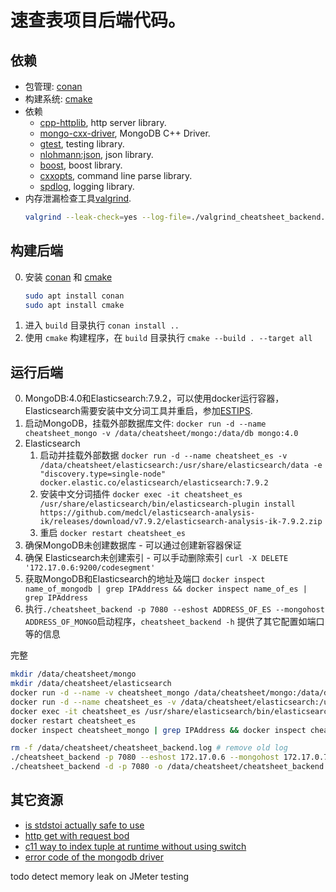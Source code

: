 # 速查表项目后端代码。

## 依赖

- 包管理: [conan](https://conan.io/)
- 构建系统: [cmake](https://cmake.org/)
- 依赖
  - [cpp-httplib](https://github.com/yhirose/cpp-httplib/), http server library.
  - [mongo-cxx-driver](https://docs.mongodb.com/drivers/cxx/), MongoDB C++ Driver.
  - [gtest](https://github.com/google/googletest), testing library.
  - [nlohmann:json](https://github.com/nlohmann/json), json library.
  - [boost](https://boost.org/), boost library.
  - [cxxopts](https://github.com/jarro2783/cxxopts), command line parse library.
  - [spdlog](https://github.com/gabime/spdlog), logging library.
- 内存泄漏检查工具[valgrind](https://www.valgrind.org/).
  ```sh
  valgrind --leak-check=yes --log-file=./valgrind_cheatsheet_backend.log ./cheatsheet_backend -p 7080 --eshost 172.17.0.6 --mongohost 172.17.0.7
  ```

## 构建后端

0. 安装 [conan](https://conan.io/) 和 [cmake](https://cmake.org/)
   ```sh
   sudo apt install conan
   sudo apt install cmake
   ```
1. 进入 `build` 目录执行 `conan install ..`
2. 使用 `cmake` 构建程序，在 `build` 目录执行 `cmake --build . --target all`

## 运行后端

0. MongoDB:4.0和Elasticsearch:7.9.2，可以使用docker运行容器，Elasticsearch需要安装中文分词工具并重启，参加[ESTIPS](../ESTIPS.MD).
1. 启动MongoDB，挂载外部数据库文件: `docker run -d --name cheatsheet_mongo -v /data/cheatsheet/mongo:/data/db mongo:4.0`
2. Elasticsearch
   1. 启动并挂载外部数据 `docker run -d --name cheatsheet_es -v /data/cheatsheet/elasticsearch:/usr/share/elasticsearch/data -e "discovery.type=single-node" docker.elastic.co/elasticsearch/elasticsearch:7.9.2`
   2. 安装中文分词插件 `docker exec -it cheatsheet_es /usr/share/elasticsearch/bin/elasticsearch-plugin install https://github.com/medcl/elasticsearch-analysis-ik/releases/download/v7.9.2/elasticsearch-analysis-ik-7.9.2.zip`
   3. 重启 `docker restart cheatsheet_es`
3. 确保MongoDB未创建数据库 - 可以通过创建新容器保证
4. 确保 Elasticsearch未创建索引 - 可以手动删除索引 `curl -X DELETE '172.17.0.6:9200/codesegment'`
5. 获取MongoDB和Elasticsearch的地址及端口 `docker inspect name_of_mongodb | grep IPAddress && docker inspect name_of_es | grep IPAddress`
6. 执行`./cheatsheet_backend -p 7080 --eshost ADDRESS_OF_ES --mongohost ADDRESS_OF_MONGO`启动程序，`cheatsheet_backend -h` 提供了其它配置如端口等的信息

完整
```sh
mkdir /data/cheatsheet/mongo
mkdir /data/cheatsheet/elasticsearch
docker run -d --name -v cheatsheet_mongo /data/cheatsheet/mongo:/data/db mongo:4.0
docker run -d --name cheatsheet_es -v /data/cheatsheet/elasticsearch:/usr/share/elasticsearch/data -e "discovery.type=single-node" docker.elastic.co/elasticsearch/elasticsearch:7.9.2
docker exec -it cheatsheet_es /usr/share/elasticsearch/bin/elasticsearch-plugin install https://github.com/medcl/elasticsearch-analysis-ik/releases/download/v7.9.2/elasticsearch-analysis-ik-7.9.2.zip
docker restart cheatsheet_es
docker inspect cheatsheet_mongo | grep IPAddress && docker inspect cheatsheet_es | grep IPAddress # get ip address

rm -f /data/cheatsheet/cheatsheet_backend.log # remove old log
./cheatsheet_backend -p 7080 --eshost 172.17.0.6 --mongohost 172.17.0.7 # or
./cheatsheet_backend -d -p 7080 -o /data/cheatsheet/cheatsheet_backend.log --eshost 172.17.0.6 --mongohost 172.17.0.7 # as daemon
```

## 其它资源

- [is stdstoi actually safe to use](https://stackoverflow.com/questions/11598990/is-stdstoi-actually-safe-to-use)
- [http get with request bod](https://stackoverflow.com/questions/978061/http-get-with-request-body)
- [c11 way to index tuple at runtime without using switch](https://stackoverflow.com/questions/28997271/c11-way-to-index-tuple-at-runtime-without-using-switch)
- [error code of the mongodb driver](https://github.com/mongodb/mongo-c-driver/blob/master/src/libmongoc/src/mongoc/mongoc-error.h)

todo detect memory leak on JMeter testing